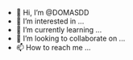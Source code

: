 - 👋 Hi, I’m @DOMASDD
- 👀 I’m interested in ...
- 🌱 I’m currently learning ...
- 💞️ I’m looking to collaborate on ...
- 📫 How to reach me ...

<!---
DOMASDD/DOMASDD is a ✨ special ✨ repository because its `README.md` (this file) appears on your GitHub profile.
You can click the Preview link to take a look at your changes.
--->
